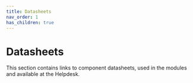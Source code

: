 ```yaml
---
title: Datasheets
nav_order: 1
has_children: true
---
```


# Datasheets

This section contains links to component datasheets, used in the
modules and available at the Helpdesk.